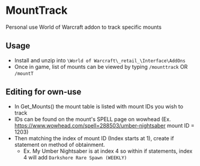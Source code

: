 # MountTrack
Personal use World of Warcraft addon to track specific mounts

## Usage
-   Install and unzip into `\World of Warcraft\_retail_\Interface\AddOns`
-   Once in game, list of mounts can be viewed by typing `/mounttrack` OR `/mountT`

## Editing for own-use
-   In Get_Mounts() the mount table is listed with mount IDs you wish to track
-   IDs can be found on the mount's SPELL page on wowhead (Ex. https://www.wowhead.com/spell=288503/umber-nightsaber mount ID = 1203)
-   Then matching the index of mount ID (Index starts at 1), create if statement on method of obtainment.
    - Ex. My Umber Nightsaber is at index 4 so within if statements, index 4 will add `Darkshore Rare Spawn (WEEKLY)`
